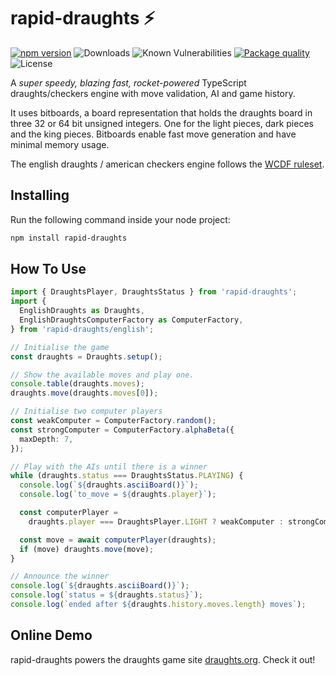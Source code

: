 # rapid-draughts ⚡

[![npm version](https://badge.fury.io/js/rapid-draughts.svg)](https://badge.fury.io/js/rapid-draughts)
![Downloads](https://img.shields.io/npm/dt/rapid-draughts)
![Known Vulnerabilities](https://snyk.io/test/github/loks0n/rapid-draughts/badge.svg)
[![Package quality](https://packagequality.com/shield/rapid-draughts.png)](https://packagequality.com/#?package=rapid-draughts)
![License](https://img.shields.io/github/license/loks0n/rapid-draughts?color=lightgrey)

A *super speedy, blazing fast, rocket-powered* TypeScript draughts/checkers engine with move validation, AI and game history.

It uses bitboards, a board representation that holds the draughts board in three 32 or 64 bit unsigned integers. One for the light pieces, dark pieces and the king pieces. Bitboards enable fast move generation and have minimal memory usage.

The english draughts / american checkers engine follows the [WCDF ruleset](https://www.wcdf.net/rules.htm).

## Installing

Run the following command inside your node project:
```bash
npm install rapid-draughts
```

## How To Use

```typescript
import { DraughtsPlayer, DraughtsStatus } from 'rapid-draughts';
import {
  EnglishDraughts as Draughts,
  EnglishDraughtsComputerFactory as ComputerFactory,
} from 'rapid-draughts/english';

// Initialise the game
const draughts = Draughts.setup();

// Show the available moves and play one.
console.table(draughts.moves);
draughts.move(draughts.moves[0]);

// Initialise two computer players
const weakComputer = ComputerFactory.random();
const strongComputer = ComputerFactory.alphaBeta({
  maxDepth: 7,
});

// Play with the AIs until there is a winner
while (draughts.status === DraughtsStatus.PLAYING) {
  console.log(`${draughts.asciiBoard()}`);
  console.log(`to_move = ${draughts.player}`);

  const computerPlayer =
    draughts.player === DraughtsPlayer.LIGHT ? weakComputer : strongComputer;

  const move = await computerPlayer(draughts);
  if (move) draughts.move(move);
}

// Announce the winner
console.log(`${draughts.asciiBoard()}`);
console.log(`status = ${draughts.status}`);
console.log(`ended after ${draughts.history.moves.length} moves`);
```

## Online Demo

rapid-draughts powers the draughts game site [draughts.org](https://draughts.org/). Check it out!
